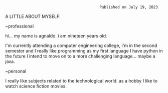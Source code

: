                                              Published on July 19, 2023  

A LITTLE ABOUT MYSELF: 

~professional

hi... my name is agnaldo. i am nineteen years old.
  
  I'm currently attending a computer engineering college, I'm in the second semester and I really like programming
as my first language I have python in the future I intend to move on to a more challenging language... maybe a java.


~personal

I really like subjects related to the technological world. as a hobby I like to watch science fiction movies. 
